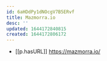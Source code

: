 ```yaml
---
id: 6aHDdPy1dNOcgV7B5ERvf
title: Mazmorra.io
desc: ''
updated: 1644172840815
created: 1644172806172
---
```


- [[p.hasURL]] https://mazmorra.io/
